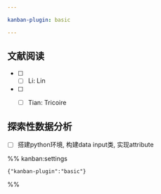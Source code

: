 ```yaml
---

kanban-plugin: basic

---
```


## 文献阅读

- [ ] - [ ] Li: Lin
- [ ] - [ ] Tian: Tricoire


## 探索性数据分析

- [ ] 搭建python环境, 构建data input类, 实现attribute




%% kanban:settings
```
{"kanban-plugin":"basic"}
```
%%